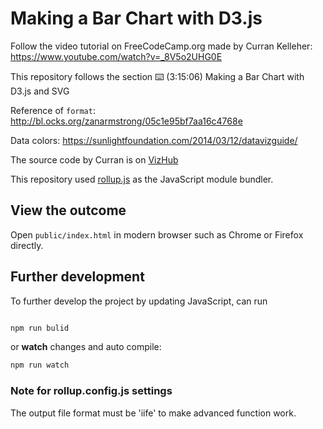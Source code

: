 # Making a Bar Chart with D3.js
Follow the video tutorial on FreeCodeCamp.org made by Curran Kelleher: https://www.youtube.com/watch?v=_8V5o2UHG0E

This repository follows the section ⌨️ (3:15:06) Making a Bar Chart with D3.js and SVG

Reference of `format`: http://bl.ocks.org/zanarmstrong/05c1e95bf7aa16c4768e


Data colors: https://sunlightfoundation.com/2014/03/12/datavizguide/

The source code by Curran is on [VizHub](https://vizhub.com/curran/326730c80fc54969ae501fb58c8cb94b?edit=files&file=data.csv&mode=mini)

This repository used [rollup.js](https://rollupjs.org/) as the JavaScript module bundler. 

## View the outcome
Open `public/index.html` in modern browser such as Chrome or Firefox directly. 

## Further development
To further develop the project by updating JavaScript, can run

```javascript

npm run bulid

```

or **watch** changes and auto compile:
```javascript
npm run watch
```

### Note for rollup.config.js settings
The output file format must be 'iife' to make advanced function work. 